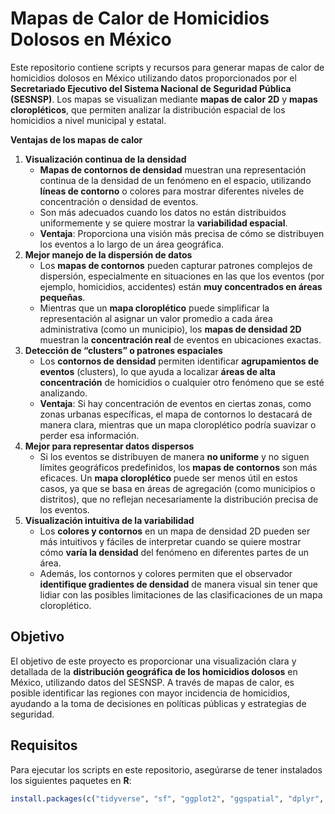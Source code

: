 
<!-- README.md is generated from README.Rmd. Please edit that file -->

# Mapas de Calor de Homicidios Dolosos en México

Este repositorio contiene scripts y recursos para generar mapas de calor
de homicidios dolosos en México utilizando datos proporcionados por el
**Secretariado Ejecutivo del Sistema Nacional de Seguridad Pública
(SESNSP)**. Los mapas se visualizan mediante **mapas de calor 2D** y
**mapas cloropléticos**, que permiten analizar la distribución espacial
de los homicidios a nivel municipal y estatal.

**Ventajas de los mapas de calor**

1.  **Visualización continua de la densidad**
    - **Mapas de contornos de densidad** muestran una representación
      continua de la densidad de un fenómeno en el espacio, utilizando
      **líneas de contorno** o colores para mostrar diferentes niveles
      de concentración o densidad de eventos.
    - Son más adecuados cuando los datos no están distribuidos
      uniformemente y se quiere mostrar la **variabilidad espacial**.
    - **Ventaja**: Proporciona una visión más precisa de cómo se
      distribuyen los eventos a lo largo de un área geográfica.
2.  **Mejor manejo de la dispersión de datos**
    - Los **mapas de contornos** pueden capturar patrones complejos de
      dispersión, especialmente en situaciones en las que los eventos
      (por ejemplo, homicidios, accidentes) están **muy concentrados en
      áreas pequeñas**.
    - Mientras que un **mapa cloroplético** puede simplificar la
      representación al asignar un valor promedio a cada área
      administrativa (como un municipio), los **mapas de densidad 2D**
      muestran la **concentración real** de eventos en ubicaciones
      exactas.
3.  **Detección de “clusters” o patrones espaciales**
    - Los **contornos de densidad** permiten identificar **agrupamientos
      de eventos** (clusters), lo que ayuda a localizar **áreas de alta
      concentración** de homicidios o cualquier otro fenómeno que se
      esté analizando.
    - **Ventaja**: Si hay concentración de eventos en ciertas zonas,
      como zonas urbanas específicas, el mapa de contornos lo destacará
      de manera clara, mientras que un mapa cloroplético podría suavizar
      o perder esa información.
4.  **Mejor para representar datos dispersos**
    - Si los eventos se distribuyen de manera **no uniforme** y no
      siguen límites geográficos predefinidos, los **mapas de
      contornos** son más eficaces. Un **mapa cloroplético** puede ser
      menos útil en estos casos, ya que se basa en áreas de agregación
      (como municipios o distritos), que no reflejan necesariamente la
      distribución precisa de los eventos.
5.  **Visualización intuitiva de la variabilidad**
    - Los **colores y contornos** en un mapa de densidad 2D pueden ser
      más intuitivos y fáciles de interpretar cuando se quiere mostrar
      cómo **varía la densidad** del fenómeno en diferentes partes de un
      área.
    - Además, los contornos y colores permiten que el observador
      **identifique gradientes de densidad** de manera visual sin tener
      que lidiar con las posibles limitaciones de las clasificaciones de
      un mapa cloroplético.

## Objetivo

El objetivo de este proyecto es proporcionar una visualización clara y
detallada de la **distribución geográfica de los homicidios dolosos** en
México, utilizando datos del SESNSP. A través de mapas de calor, es
posible identificar las regiones con mayor incidencia de homicidios,
ayudando a la toma de decisiones en políticas públicas y estrategias de
seguridad.

## Requisitos

Para ejecutar los scripts en este repositorio, asegúrarse de tener
instalados los siguientes paquetes en **R**:

``` r
install.packages(c("tidyverse", "sf", "ggplot2", "ggspatial", "dplyr", "stringr"))
```
